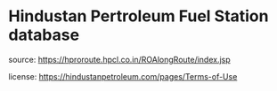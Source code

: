 # Hindustan Pertroleum Fuel Station database
source: https://hproroute.hpcl.co.in/ROAlongRoute/index.jsp

license: https://hindustanpetroleum.com/pages/Terms-of-Use

